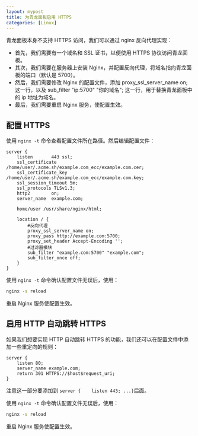 ```yaml
---
layout: mypost
title: 为青龙面板启用 HTTPS
categories: [Linux]
---
```


青龙面板本身不支持 HTTPS 访问，我们可以通过 nginx 反向代理实现：

- 首先，我们需要有一个域名和 SSL 证书，以便使用 HTTPS 协议访问青龙面板。
- 其次，我们需要在服务器上安装 Nginx，并配置反向代理，将域名指向青龙面板的端口（默认是 5700）。
- 然后，我们需要修改 Nginx 的配置文件，添加 proxy_ssl_server_name on; 这一行，以及 sub_filter "ip:5700" "你的域名"; 这一行，用于替换青龙面板中的 ip 地址为域名。
- 最后，我们需要重启 Nginx 服务，使配置生效。

## 配置 HTTPS
使用 `nginx -t` 命令查看配置文件所在路径。然后编辑配置文件：

```
server {
    listen       443 ssl;
    ssl_certificate /home/user/.acme.sh/example.com_ecc/example.com.cer;
    ssl_certificate_key /home/user/.acme.sh/example.com_ecc/example.com.key;
    ssl_session_timeout 5m;
    ssl_protocols TLSv1.3;
    http2        on;
    server_name  example.com;

    home/user /usr/share/nginx/html;

    location / {
        #反向代理
        proxy_ssl_server_name on;
        proxy_pass http://example.com:5700;
        proxy_set_header Accept-Encoding '';
        #过滤器模块
        sub_filter "example.com:5700" "example.com";
        sub_filter_once off;
    }
}
```
使用 `nginx -t` 命令确认配置文件无误后，使用：
```sh
nginx -s reload
```
重启 Nginx 服务使配置生效。

## 启用 HTTP 自动跳转 HTTPS

如果我们想要实现 HTTP 自动跳转 HTTPS 的功能，我们还可以在配置文件中添加一些重定向的规则：
```
server {
    listen 80;
    server_name example.com;
    return 301 HTTPS://$host$request_uri;
}
```
注意这一部分要添加到 `server {    listen 443; ...}`后面。

使用 `nginx -t` 命令确认配置文件无误后，使用：
```sh
nginx -s reload
```
重启 Nginx 服务使配置生效。
